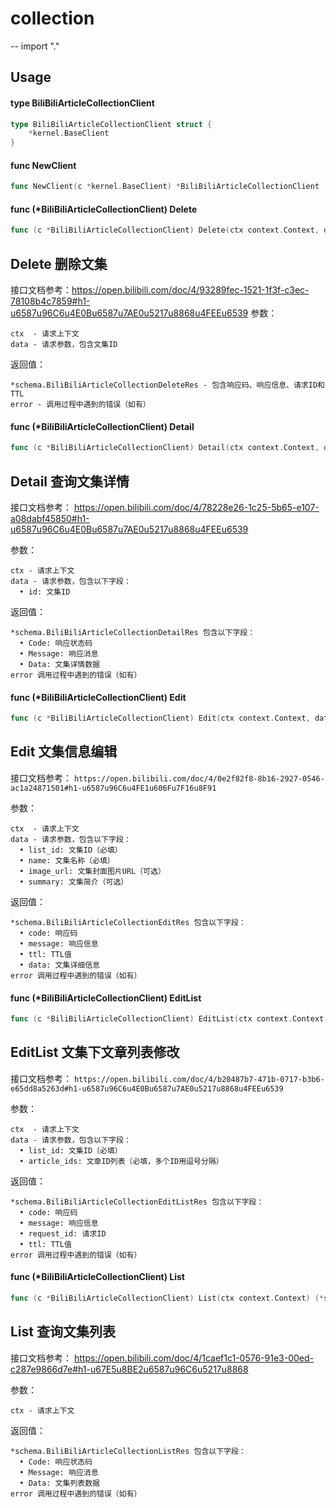 # collection
--
    import "."


## Usage

#### type BiliBiliArticleCollectionClient

```go
type BiliBiliArticleCollectionClient struct {
	*kernel.BaseClient
}
```


#### func  NewClient

```go
func NewClient(c *kernel.BaseClient) *BiliBiliArticleCollectionClient
```

#### func (*BiliBiliArticleCollectionClient) Delete

```go
func (c *BiliBiliArticleCollectionClient) Delete(ctx context.Context, data *schema.BiliBiliArticleCollectionDeleteReq) (*schema.BiliBiliArticleCollectionDeleteRes, error)
```
## Delete 删除文集
接口文档参考：https://open.bilibili.com/doc/4/93289fec-1521-1f3f-c3ec-78108b4c7859#h1-u6587u96C6u4E0Bu6587u7AE0u5217u8868u4FEEu6539
参数：

    ctx  - 请求上下文
    data - 请求参数，包含文集ID

返回值：

    *schema.BiliBiliArticleCollectionDeleteRes - 包含响应码、响应信息、请求ID和TTL
    error - 调用过程中遇到的错误（如有）

#### func (*BiliBiliArticleCollectionClient) Detail

```go
func (c *BiliBiliArticleCollectionClient) Detail(ctx context.Context, data *schema.BiliBiliArticleCollectionDetailReq) (*schema.BiliBiliArticleCollectionDetailRes, error)
```
## Detail 查询文集详情

接口文档参考：
https://open.bilibili.com/doc/4/78228e26-1c25-5b65-e107-a08dabf45850#h1-u6587u96C6u4E0Bu6587u7AE0u5217u8868u4FEEu6539

参数：

    ctx - 请求上下文
    data - 请求参数，包含以下字段：
      • id: 文集ID

返回值：

    *schema.BiliBiliArticleCollectionDetailRes 包含以下字段：
      • Code: 响应状态码
      • Message: 响应消息
      • Data: 文集详情数据
    error 调用过程中遇到的错误（如有）

#### func (*BiliBiliArticleCollectionClient) Edit

```go
func (c *BiliBiliArticleCollectionClient) Edit(ctx context.Context, data *schema.BiliBiliArticleCollectionEditReq) (*schema.BiliBiliArticleCollectionEditRes, error)
```
## Edit 文集信息编辑

接口文档参考：
`https://open.bilibili.com/doc/4/0e2f82f8-8b16-2927-0546-ac1a24871501#h1-u6587u96C6u4FE1u606Fu7F16u8F91`

参数：

    ctx  - 请求上下文
    data - 请求参数，包含以下字段：
      • list_id: 文集ID（必填）
      • name: 文集名称（必填）
      • image_url: 文集封面图片URL（可选）
      • summary: 文集简介（可选）

返回值：

    *schema.BiliBiliArticleCollectionEditRes 包含以下字段：
      • code: 响应码
      • message: 响应信息
      • ttl: TTL值
      • data: 文集详细信息
    error 调用过程中遇到的错误（如有）

#### func (*BiliBiliArticleCollectionClient) EditList

```go
func (c *BiliBiliArticleCollectionClient) EditList(ctx context.Context, data *schema.BiliBiliArticleCollectionEditListReq) (*schema.BiliBiliArticleCollectionEditListRes, error)
```
## EditList 文集下文章列表修改

接口文档参考：
`https://open.bilibili.com/doc/4/b20487b7-471b-0717-b3b6-e65dd8a5263d#h1-u6587u96C6u4E0Bu6587u7AE0u5217u8868u4FEEu6539`

参数：

    ctx  - 请求上下文
    data - 请求参数，包含以下字段：
      • list_id: 文集ID（必填）
      • article_ids: 文章ID列表（必填，多个ID用逗号分隔）

返回值：

    *schema.BiliBiliArticleCollectionEditListRes 包含以下字段：
      • code: 响应码
      • message: 响应信息
      • request_id: 请求ID
      • ttl: TTL值
    error 调用过程中遇到的错误（如有）

#### func (*BiliBiliArticleCollectionClient) List

```go
func (c *BiliBiliArticleCollectionClient) List(ctx context.Context) (*schema.BiliBiliArticleCollectionListRes, error)
```
## List 查询文集列表

接口文档参考：
https://open.bilibili.com/doc/4/1caef1c1-0576-91e3-00ed-c287e9866d7e#h1-u67E5u8BE2u6587u96C6u5217u8868

参数：

    ctx - 请求上下文

返回值：

    *schema.BiliBiliArticleCollectionListRes 包含以下字段：
      • Code: 响应状态码
      • Message: 响应消息
      • Data: 文集列表数据
    error 调用过程中遇到的错误（如有）
